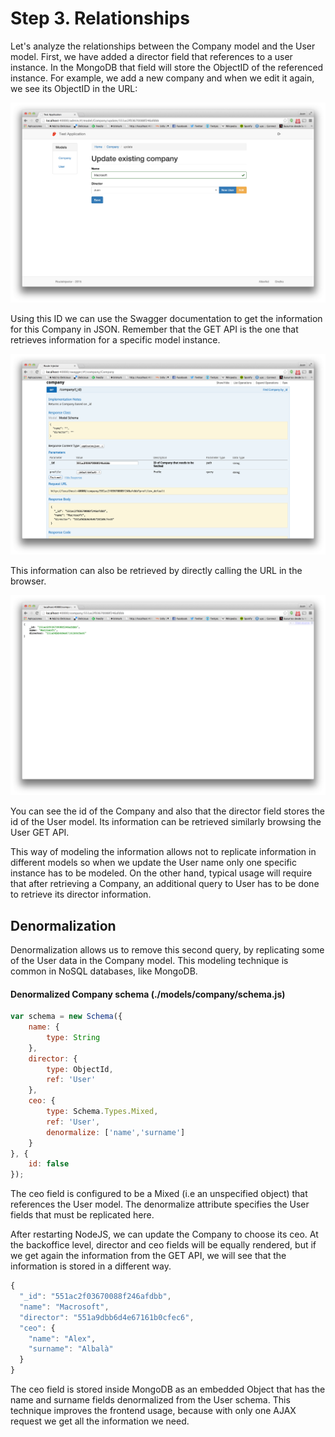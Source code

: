 # Step 3. Relationships

Let's analyze the relationships between the Company model and the User model. First, we have added a director field that references
to a user instance. In the MongoDB that field will store the ObjectID of the referenced instance. For example, we add a new company and when 
we edit it again, we see its ObjectID in the URL:

![](./step3-1.png)

Using this ID we can use the Swagger documentation to get the information for this Company in JSON. Remember that the GET API is the one that
retrieves information for a specific model instance.

![](./step3-2.png)

This information can also be retrieved by directly calling the URL in the browser.

![](./step3-3.png)

You can see the id of the Company and also that the director field stores the id of the User model. Its information can be retrieved similarly
browsing the User GET API. 

This way of modeling the information allows not to replicate information in different models so when we update the User name only one specific 
instance has to be modeled. On the other hand, typical usage will require that after retrieving a Company, an additional query to User has to 
be done to retrieve its director information.

## Denormalization

Denormalization allows us to remove this second query, by replicating some of the User data in the Company model. This modeling technique is 
common in NoSQL databases, like MongoDB.

#### Denormalized Company schema (./models/company/schema.js)
```js
var schema = new Schema({
	name: {
		type: String
	},
	director: {
		type: ObjectId,
		ref: 'User'
	},
	ceo: {
		type: Schema.Types.Mixed,
		ref: 'User',
		denormalize: ['name','surname']
	}
}, {
	id: false
});
```

The ceo field is configured to be a Mixed (i.e an unspecified object) that references the User model. The denormalize attribute specifies the 
User fields that must be replicated here.

After restarting NodeJS, we can update the Company to choose its ceo. At the backoffice level, director and ceo fields will be equally rendered,
but if we get again the information from the GET API, we will see that the information is stored in a different way.

```js
{
  "_id": "551ac2f03670088f246afdbb",
  "name": "Macrosoft",
  "director": "551a9dbb6d4e67161b0cfec6",
  "ceo": {
  	"name": "Alex",
	"surname": "Albalà"
  }
}
```
The ceo field is stored inside MongoDB as an embedded Object that has the name and surname fields denormalized from the User schema. This technique
improves the frontend usage, because with only one AJAX request we get all the information we need.

 


